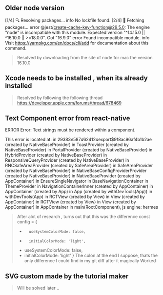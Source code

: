 ## Older node version 
[1/4] 🔍  Resolving packages...
info No lockfile found.
[2/4] 🚚  Fetching packages...
error @jest/create-cache-key-function@29.5.0: The engine "node" is incompatible with this module. Expected version "^14.15.0 || ^16.10.0 || >=18.0.0". Got "16.9.0"
error Found incompatible module.
info Visit https://yarnpkg.com/en/docs/cli/add for documentation about this command.

> Resolved by downloading from the site of node for mac the version 16.10.0

## Xcode needs to be installed , when its already installed

> Resolved by following the following thread https://developer.apple.com/forums/thread/678469

## Text Component error from react-native 
 ERROR  Error: Text strings must be rendered within a <Text> component.

This error is located at:
    in $29383e587d62412a$export$9f8ac96af4b1b2ae (created by NativeBaseProvider)
    in ToastProvider (created by NativeBaseProvider)
    in PortalProvider (created by NativeBaseProvider)
    in HybridProvider (created by NativeBaseProvider)
    in ResponsiveQueryProvider (created by NativeBaseProvider)
    in RNCSafeAreaProvider (created by SafeAreaProvider)
    in SafeAreaProvider (created by NativeBaseProvider)
    in NativeBaseConfigProviderProvider (created by NativeBaseProvider)
    in NativeBaseProvider (created by AppContainer)
    in EnsureSingleNavigator
    in BaseNavigationContainer
    in ThemeProvider
    in NavigationContainerInner (created by AppContainer)
    in AppContainer (created by App)
    in App (created by withDevTools(App))
    in withDevTools(App)
    in RCTView (created by View)
    in View (created by AppContainer)
    in RCTView (created by View)
    in View (created by AppContainer)
    in AppContainer
    in main(RootComponent), js engine: hermes

> After alot of research , turns out that this was the difference 
> const config = {
> -       useSystemColorMode: false,
> -       initialColorMode: 'light',
> +  useSystemColorMode: false,
> +  initialColorMode: 'light'
>  }
> The colon at the end I suppose, thats the only difference I could find in my git diff after it magically
> Worked

## SVG custom made by the tutorial maker
> Will be solved later ..
